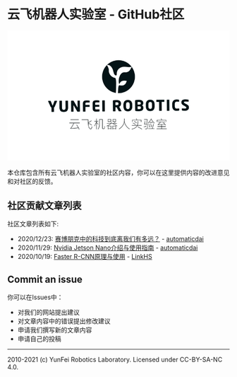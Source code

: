 # 云飞机器人实验室 - GitHub社区
![banner](banner-logo.png)

本仓库包含所有云飞机器人实验室的社区内容，你可以在这里提供内容的改进意见和对社区的反馈。

## 社区贡献文章列表

社区文章列表如下:

- 2020/12/23: [赛博朋克中的科技到底离我们有多远？](posts/how-far-is-cyberpunk.md) - [automaticdai](https://github.com/automaticdai)
- 2020/11/29: [Nvidia Jetson Nano介绍与使用指南](posts/nvidia-jetson-nano-intro-and-guidance.md) - [automaticdai](https://github.com/automaticdai)
- 2020/10/19: [Faster R-CNN原理与使用](posts/faster-rcnn-intro.md) - [LinkHS](https://github.com/linkhs)

## Commit an issue

你可以在Issues中：

- 对我们的网站提出建议
- 对文章内容中的错误提出修改建议
- 申请我们撰写新的文章内容
- 申请自己的投稿

---

2010-2021 (c) YunFei Robotics Laboratory. Licensed under CC-BY-SA-NC 4.0.
